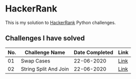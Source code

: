# HackerRank

This is my solution to [HackerRank](https://www.hackerrank.com) Python challenges.

## Challenges I have solved 

|   No.	|   Challenge Name	|   Date Completed |   Link|
|---	|---	|--- |--- |
|   01	|   Swap Cases	|   22-06-2020  |   [Link](/SwapCase/)|
|   02	|   String Split And Join	|   22-06-2020 |   [Link](/String%20Split%20And%20Join/)|